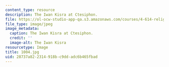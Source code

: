 ```yaml
---
content_type: resource
description: The Iwan Kisra at Ctesiphon.
file: https://ol-ocw-studio-app-qa.s3.amazonaws.com/courses/4-614-religious-architecture-and-islamic-cultures-fall-2002/28737a822314918bc9ddadc6b465fbad_1004.jpg
file_type: image/jpeg
image_metadata:
  caption: The Iwan Kisra at Ctesiphon.
  credit: ''
  image-alt: The Iwan Kisra
resourcetype: Image
title: 1004.jpg
uid: 28737a82-2314-918b-c9dd-adc6b465fbad
---
```

